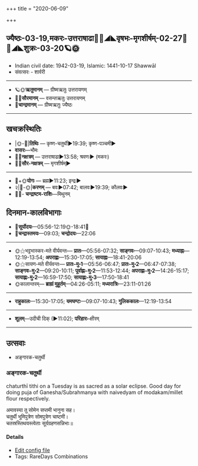 +++
title = "2020-06-09"

+++
## ज्यैष्ठः-03-19,मकरः-उत्तराषाढा🌛🌌◢◣वृषभः-मृगशीर्षम्-02-27🌌🌞◢◣शुक्रः-03-20🪐🌞
- Indian civil date: 1942-03-19, Islamic: 1441-10-17 Shawwāl
- संवत्सरः - शार्वरी
___________________
- 🪐🌞**ऋतुमानम्** — ग्रीष्मऋतुः उत्तरायणम्
- 🌌🌞**सौरमानम्** — वसन्तऋतुः उत्तरायणम्
- 🌛**चान्द्रमानम्** — ग्रीष्मऋतुः ज्यैष्ठः
___________________


## खचक्रस्थितिः
- |🌞-🌛|**तिथिः** — कृष्ण-चतुर्थी►19:39; कृष्ण-पञ्चमी►  
- **वासरः**—भौमः  
- 🌌🌛**नक्षत्रम्** — उत्तराषाढा►13:58; श्रवणः► (मकरः)  
- 🌌🌞**सौर-नक्षत्रम्** — मृगशीर्षम्►  
___________________
- 🌛+🌞**योगः** — ब्रह्म►11:23; इन्द्रः►  
- २|🌛-🌞|**करणम्** — बवः►07:42; बालवः►19:39; कौलवः►  
- 🌌🌛- **चन्द्राष्टम-राशिः**—मिथुनम्  


## दिनमान-कालविभागाः
- 🌅**सूर्योदयः**—05:56-12:19🌞️-18:41🌇  
- 🌛**चन्द्रास्तमयः**—09:03; **चन्द्रोदयः**—22:06  
___________________
- 🌞⚝भट्टभास्कर-मते वीर्यवन्तः— **प्रातः**—05:56-07:32; **साङ्गवः**—09:07-10:43; **मध्याह्नः**—12:19-13:54; **अपराह्णः**—15:30-17:05; **सायाह्नः**—18:41-20:06  
- 🌞⚝सायण-मते वीर्यवन्तः— **प्रातः-मु॰1**—05:56-06:47; **प्रातः-मु॰2**—06:47-07:38; **साङ्गवः-मु॰2**—09:20-10:11; **पूर्वाह्णः-मु॰2**—11:53-12:44; **अपराह्णः-मु॰2**—14:26-15:17; **सायाह्णः-मु॰2**—16:59-17:50; **सायाह्णः-मु॰3**—17:50-18:41  
- 🌞कालान्तरम्— **ब्राह्मं मुहूर्तम्**—04:26-05:11; **मध्यरात्रिः**—23:11-01:26  
___________________
- **राहुकालः**—15:30-17:05; **यमघण्टः**—09:07-10:43; **गुलिककालः**—12:19-13:54  
___________________
- **शूलम्**—उदीची दिक् (►11:02); **परिहारः**–क्षीरम्  
___________________

## उत्सवाः
- अङ्गारक-चतुर्थी
### अङ्गारक-चतुर्थी

chaturthī tithi on a Tuesday is as sacred as a solar eclipse. Good day for doing puja of Ganesha/Subrahmanya with naivedyam of modakam/millet flour respectively.

अमावस्या तु सोमेन सप्तमी भानुना सह।  
चतुर्थी भूमिपुत्रेण सोमपुत्रेण चाष्टमी।  
चतस्रस्तिथयस्त्वेताः सूर्यग्रहणसन्निभाः॥



#### Details
- [Edit config file](https://github.com/jyotisham/adyatithi/tree/master/time_focus/tithi-vara-combinations/description_only/aGgAraka-caturthI.toml)
- Tags: RareDays Combinations



